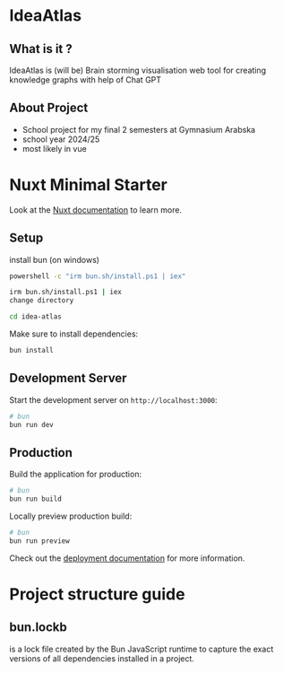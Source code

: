 # IdeaAtlas
## What is it ?
IdeaAtlas is (will be) Brain storming visualisation web tool for creating knowledge graphs with help of Chat GPT
## About Project
- School project for my final 2 semesters at Gymnasium Arabska
- school year 2024/25
- most likely in vue



# Nuxt Minimal Starter

Look at the [Nuxt documentation](https://nuxt.com/docs/getting-started/introduction) to learn more.

## Setup

install bun (on windows)
```bash
powershell -c "irm bun.sh/install.ps1 | iex"
```
```bash
irm bun.sh/install.ps1 | iex
change directory
```
```bash
cd idea-atlas
```

Make sure to install dependencies:

```bash
bun install
```

## Development Server

Start the development server on `http://localhost:3000`:

```bash
# bun
bun run dev
```

## Production

Build the application for production:

```bash
# bun
bun run build
```

Locally preview production build:

```bash
# bun
bun run preview
```

Check out the [deployment documentation](https://nuxt.com/docs/getting-started/deployment) for more information.



# Project structure guide


## bun.lockb

is a lock file created by the Bun JavaScript runtime to capture the exact versions of all dependencies installed in a project.
